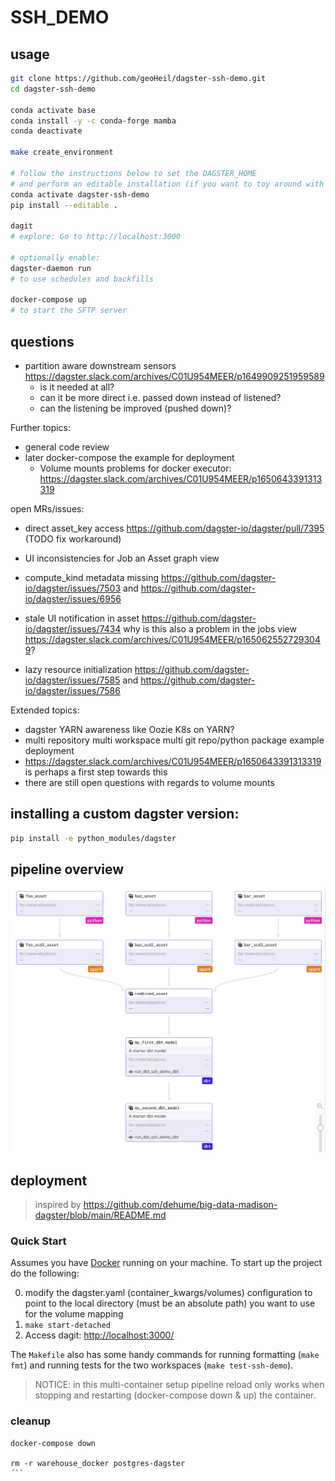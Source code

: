 # SSH_DEMO

## usage

```bash
git clone https://github.com/geoHeil/dagster-ssh-demo.git
cd dagster-ssh-demo

conda activate base
conda install -y -c conda-forge mamba
conda deactivate

make create_environment

# follow the instructions below to set the DAGSTER_HOME
# and perform an editable installation (if you want to toy around with this dummy pipeline)
conda activate dagster-ssh-demo
pip install --editable .

dagit
# explore: Go to http://localhost:3000

# optionally enable:
dagster-daemon run
# to use schedules and backfills

docker-compose up
# to start the SFTP server
```

## questions

- partition aware downstream sensors https://dagster.slack.com/archives/C01U954MEER/p1649909251959589
  - is it needed at all?
  - can it be more direct i.e. passed down instead of listened?
  - can the listening be improved (pushed down)?


Further topics:
- general code review
- later docker-compose the example for deployment
  - Volume mounts problems for docker executor: https://dagster.slack.com/archives/C01U954MEER/p1650643391313319

open MRs/issues:
 - direct asset_key access https://github.com/dagster-io/dagster/pull/7395 (TODO fix workaround)
 - UI inconsistencies for Job an Asset graph view
  - compute_kind metadata missing https://github.com/dagster-io/dagster/issues/7503 and https://github.com/dagster-io/dagster/issues/6956
  - stale UI notification in asset https://github.com/dagster-io/dagster/issues/7434 why is this also a problem in the jobs view https://dagster.slack.com/archives/C01U954MEER/p1650625527293049?

  - lazy resource initialization https://github.com/dagster-io/dagster/issues/7585 and https://github.com/dagster-io/dagster/issues/7586
  

 Extended topics:
 - dagster YARN awareness like Oozie K8s on YARN?
 - multi repository multi workspace multi git repo/python package example deployment
  - https://dagster.slack.com/archives/C01U954MEER/p1650643391313319 is perhaps a first step towards this
  - there are still open questions with regards to volume mounts


## installing a custom dagster version:

```bash
pip install -e python_modules/dagster
```

## pipeline overview

![pipeline overview](img/pipeline.png)


## deployment 

> inspired by https://github.com/dehume/big-data-madison-dagster/blob/main/README.md


### Quick Start
Assumes you have [Docker](https://www.docker.com/) running on your machine. To start up the project do the following:

0. modify the dagster.yaml (container_kwargs/volumes) configuration to point to the local directory (must be an absolute path) you want to use for the volume mapping
1. `make start-detached`
2. Access dagit: [http://localhost:3000/](http://localhost:3000/)

The `Makefile` also has some handy commands for running formatting (`make fmt`) and running tests for the two workspaces (`make test-ssh-demo`).

> NOTICE: in this multi-container setup pipeline reload only works when stopping and restarting (docker-compose down & up) the container.

### cleanup

```
docker-compose down

rm -r warehouse_docker postgres-dagster
´``
